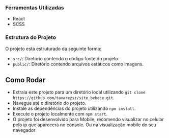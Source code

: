 ### Ferramentas Utilizadas

* React
* SCSS

### Estrutura do Projeto

O projeto está estruturado da seguinte forma:

* `src/`: Diretório contendo o código fonte do projeto.
* `public/`: Diretório contendo arquivos estáticos como imagens. 

## Como Rodar

* Extraia este projeto para um diretório local utilizando `git clone https://github.com/tavarezsz/site_bebece.git`.
* Navegue até o diretório do projeto.
* Instale as dependências do projeto utilizando `npm install`.
* Execute o projeto localmente com `npm start`.
* O projeto foi desenvolvido para Mobile, recomendo visualizar no celular pelo ip que aparecerá no console. Ou na visualização mobile do seu navegador
